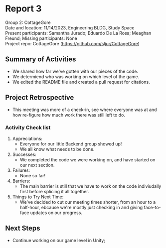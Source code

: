 # Report 3
Group 2: CottageGore<br>
Date and location: 11/14/2023, Engineering BLDG, Study Space<br>
Present participants: Samantha Jurado; Eduardo De La Rosa; Meaghan Freund;
Missing participants: None<br>
Project repo: CottageGore (https://github.com/sljur/CottageGore)<br>

## Summary of Activities
- We shared how far we've gotten with our pieces of the code.
- We determiend who was working on which level of the game.
- We edited the README file and created a pull request for citations.
  
## Project Retrospective
 - This meeting was more of a check-in, see where everyone was at and how re-figure how much work there was still left to do.
### Activity Check list
1. Appreciations: 
      - Everyone for our little Backend group showed up!
      - We all know what needs to be done.
2. Successes: 
      - We completed the code we were working on, and have started on our next section.
3. Failures: 
      - None so far!
4. Barriers:
      - The main barrier is still that we have to work on the code indiviudally first before splicing it all together.
5. Things to Try Next Time:
     - We've decided to cut our meeting times shorter, from an hour to a half-hour, ebcause we're mostly just
   checking in and giving face-to-face updates on our progress.

## Next Steps
- Continue working on our game level in Unity; 
